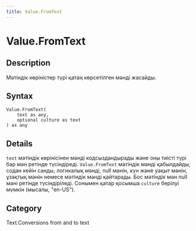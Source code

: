 ```yaml
---
title: Value.FromText
---
```


# Value.FromText


## Description

Мәтіндік көріністер түрі қатаң көрсетілген мәнді жасайды.


## Syntax

```powerquery
Value.FromText(
    text as any,
    optional culture as text
) as any
```


## Details

<code>text</code> мәтіндік көрінісінен мәнді кодсыздандырады және оны тиісті түрі бар мән ретінде түсіндіреді.    <code>Value.FromText</code> мәтіндік мәнді қабылдайды, содан кейін санды, логикалық мәнді, null мәнін, күн және уақыт мәнін, ұзақтық мәнін немесе мәтіндік мәнді қайтарады.  Бос мәтіндік мән null мәні ретінде түсіндіріледі.    Сонымен қатар қосымша <code>culture</code> берілуі мүмкін (мысалы, "en-US").



## Category
Text.Conversions from and to text
